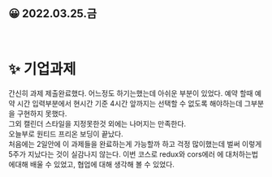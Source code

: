 ## 😀 2022.03.25.금

<br/>

# ✨ 기업과제 

간신히 과제 제출완료했다. 어느정도 하기는했는데 아쉬운 부분이 있었다. 
예약 할때 예약 시간 입력부분에서 현시간 기준 4시간 앞까지는 선택할 수 없도록 해야하는데 그부분을 구현하지 못했다.  
그외 캘린더 스타일을 지정못한것 외에는 나머지는 만족한다.  
오늘부로 원티드 프리온 보딩이 끝났다.  
처음에는 2일안에 이 과제들을 완료하는게 가능할까 하고 걱정 많이했는데 벌써 이렇게 5주가 지났다는 것이 실감나지 않는다. 
이번 코스로 redux와 cors에러 에 대처하는법에대해 배울 수 있었고, 협업에 대해 생각해 볼 수 있었다.  
